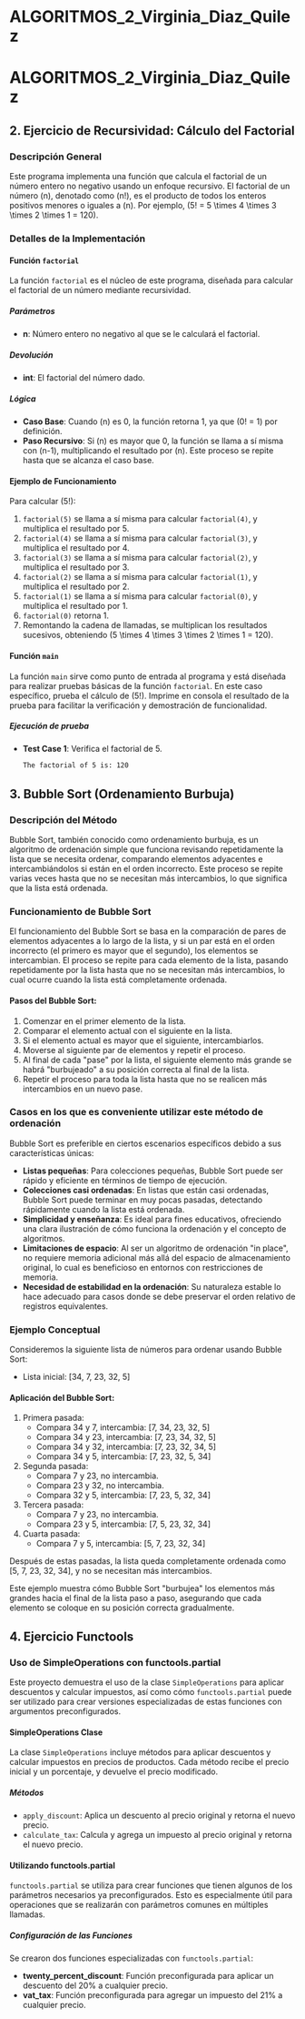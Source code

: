 # ALGORITMOS_2_Virginia_Diaz_Quilez

# ALGORITMOS_2_Virginia_Diaz_Quilez


## 2. Ejercicio de Recursividad: Cálculo del Factorial

### Descripción General
Este programa implementa una función que calcula el factorial de un número entero no negativo usando un enfoque recursivo. El factorial de un número \(n\), denotado como \(n!\), es el producto de todos los enteros positivos menores o iguales a \(n\). Por ejemplo, \(5! = 5 \times 4 \times 3 \times 2 \times 1 = 120\).

### Detalles de la Implementación

#### Función `factorial`
La función `factorial` es el núcleo de este programa, diseñada para calcular el factorial de un número mediante recursividad.

##### Parámetros
- **n**: Número entero no negativo al que se le calculará el factorial.

##### Devolución
- **int**: El factorial del número dado.

##### Lógica
- **Caso Base**: Cuando \(n\) es 0, la función retorna 1, ya que \(0! = 1\) por definición.
- **Paso Recursivo**: Si \(n\) es mayor que 0, la función se llama a sí misma con \(n-1\), multiplicando el resultado por \(n\). Este proceso se repite hasta que se alcanza el caso base.

#### Ejemplo de Funcionamiento
Para calcular \(5!\):
1. `factorial(5)` se llama a sí misma para calcular `factorial(4)`, y multiplica el resultado por 5.
2. `factorial(4)` se llama a sí misma para calcular `factorial(3)`, y multiplica el resultado por 4.
3. `factorial(3)` se llama a sí misma para calcular `factorial(2)`, y multiplica el resultado por 3.
4. `factorial(2)` se llama a sí misma para calcular `factorial(1)`, y multiplica el resultado por 2.
5. `factorial(1)` se llama a sí misma para calcular `factorial(0)`, y multiplica el resultado por 1.
6. `factorial(0)` retorna 1.
7. Remontando la cadena de llamadas, se multiplican los resultados sucesivos, obteniendo \(5 \times 4 \times 3 \times 2 \times 1 = 120\).

#### Función `main`
La función `main` sirve como punto de entrada al programa y está diseñada para realizar pruebas básicas de la función `factorial`. En este caso específico, prueba el cálculo de \(5!\). Imprime en consola el resultado de la prueba para facilitar la verificación y demostración de funcionalidad.

##### Ejecución de prueba
- **Test Case 1**: Verifica el factorial de 5.
  ```bash
  The factorial of 5 is: 120


## 3. Bubble Sort (Ordenamiento Burbuja)

### Descripción del Método
Bubble Sort, también conocido como ordenamiento burbuja, es un algoritmo de ordenación simple que funciona revisando repetidamente la lista que se necesita ordenar, comparando elementos adyacentes e intercambiándolos si están en el orden incorrecto. Este proceso se repite varias veces hasta que no se necesitan más intercambios, lo que significa que la lista está ordenada.

### Funcionamiento de Bubble Sort
El funcionamiento del Bubble Sort se basa en la comparación de pares de elementos adyacentes a lo largo de la lista, y si un par está en el orden incorrecto (el primero es mayor que el segundo), los elementos se intercambian. El proceso se repite para cada elemento de la lista, pasando repetidamente por la lista hasta que no se necesitan más intercambios, lo cual ocurre cuando la lista está completamente ordenada.

#### Pasos del Bubble Sort:
1. Comenzar en el primer elemento de la lista.
2. Comparar el elemento actual con el siguiente en la lista.
3. Si el elemento actual es mayor que el siguiente, intercambiarlos.
4. Moverse al siguiente par de elementos y repetir el proceso.
5. Al final de cada "pase" por la lista, el siguiente elemento más grande se habrá "burbujeado" a su posición correcta al final de la lista.
6. Repetir el proceso para toda la lista hasta que no se realicen más intercambios en un nuevo pase.


### Casos en los que es conveniente utilizar este método de ordenación
Bubble Sort es preferible en ciertos escenarios específicos debido a sus características únicas:
- **Listas pequeñas**: Para colecciones pequeñas, Bubble Sort puede ser rápido y eficiente en términos de tiempo de ejecución.
- **Colecciones casi ordenadas**: En listas que están casi ordenadas, Bubble Sort puede terminar en muy pocas pasadas, detectando rápidamente cuando la lista está ordenada.
- **Simplicidad y enseñanza**: Es ideal para fines educativos, ofreciendo una clara ilustración de cómo funciona la ordenación y el concepto de algoritmos.
- **Limitaciones de espacio**: Al ser un algoritmo de ordenación "in place", no requiere memoria adicional más allá del espacio de almacenamiento original, lo cual es beneficioso en entornos con restricciones de memoria.
- **Necesidad de estabilidad en la ordenación**: Su naturaleza estable lo hace adecuado para casos donde se debe preservar el orden relativo de registros equivalentes.
  

### Ejemplo Conceptual
Consideremos la siguiente lista de números para ordenar usando Bubble Sort:
- Lista inicial: [34, 7, 23, 32, 5]

#### Aplicación del Bubble Sort:
1. Primera pasada:
   - Compara 34 y 7, intercambia: [7, 34, 23, 32, 5]
   - Compara 34 y 23, intercambia: [7, 23, 34, 32, 5]
   - Compara 34 y 32, intercambia: [7, 23, 32, 34, 5]
   - Compara 34 y 5, intercambia: [7, 23, 32, 5, 34]
2. Segunda pasada:
   - Compara 7 y 23, no intercambia.
   - Compara 23 y 32, no intercambia.
   - Compara 32 y 5, intercambia: [7, 23, 5, 32, 34]
3. Tercera pasada:
   - Compara 7 y 23, no intercambia.
   - Compara 23 y 5, intercambia: [7, 5, 23, 32, 34]
4. Cuarta pasada:
   - Compara 7 y 5, intercambia: [5, 7, 23, 32, 34]

Después de estas pasadas, la lista queda completamente ordenada como [5, 7, 23, 32, 34], y no se necesitan más intercambios.

Este ejemplo muestra cómo Bubble Sort "burbujea" los elementos más grandes hacia el final de la lista paso a paso, asegurando que cada elemento se coloque en su posición correcta gradualmente.


## 4. Ejercicio Functools

### Uso de SimpleOperations con functools.partial

Este proyecto demuestra el uso de la clase `SimpleOperations` para aplicar descuentos y calcular impuestos, así como cómo `functools.partial` puede ser utilizado para crear versiones especializadas de estas funciones con argumentos preconfigurados.

#### SimpleOperations Clase

La clase `SimpleOperations` incluye métodos para aplicar descuentos y calcular impuestos en precios de productos. Cada método recibe el precio inicial y un porcentaje, y devuelve el precio modificado.

##### Métodos

- `apply_discount`: Aplica un descuento al precio original y retorna el nuevo precio.
- `calculate_tax`: Calcula y agrega un impuesto al precio original y retorna el nuevo precio.

#### Utilizando functools.partial

`functools.partial` se utiliza para crear funciones que tienen algunos de los parámetros necesarios ya preconfigurados. Esto es especialmente útil para operaciones que se realizarán con parámetros comunes en múltiples llamadas.

##### Configuración de las Funciones

Se crearon dos funciones especializadas con `functools.partial`:

- **twenty_percent_discount**: Función preconfigurada para aplicar un descuento del 20% a cualquier precio.
- **vat_tax**: Función preconfigurada para agregar un impuesto del 21% a cualquier precio.
